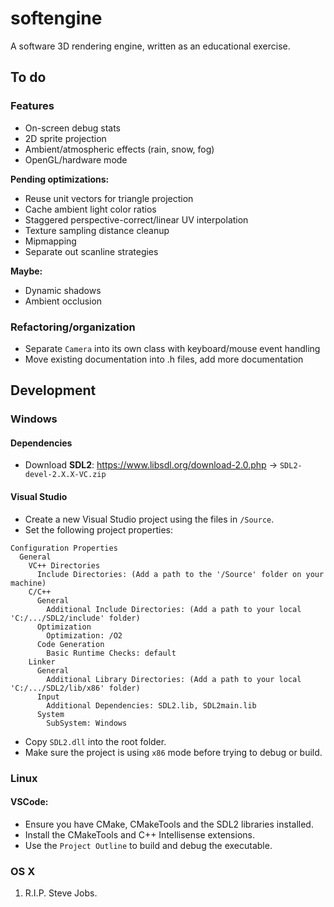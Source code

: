 # softengine
A software 3D rendering engine, written as an educational exercise.

## To do

### Features

* On-screen debug stats
* 2D sprite projection
* Ambient/atmospheric effects (rain, snow, fog)
* OpenGL/hardware mode

**Pending optimizations:**

* Reuse unit vectors for triangle projection
* Cache ambient light color ratios
* Staggered perspective-correct/linear UV interpolation
* Texture sampling distance cleanup
* Mipmapping
* Separate out scanline strategies

**Maybe:**

* Dynamic shadows
* Ambient occlusion

### Refactoring/organization

* Separate `Camera` into its own class with keyboard/mouse event handling
* Move existing documentation into .h files, add more documentation

## Development

### Windows

#### Dependencies

- Download **SDL2**: https://www.libsdl.org/download-2.0.php -> `SDL2-devel-2.X.X-VC.zip`

#### Visual Studio
- Create a new Visual Studio project using the files in `/Source`.
- Set the following project properties:

```
Configuration Properties
  General
    VC++ Directories
      Include Directories: (Add a path to the '/Source' folder on your machine)
    C/C++
      General
        Additional Include Directories: (Add a path to your local 'C:/.../SDL2/include' folder)
      Optimization
        Optimization: /O2
      Code Generation
        Basic Runtime Checks: default
    Linker
      General
        Additional Library Directories: (Add a path to your local 'C:/.../SDL2/lib/x86' folder)
      Input
        Additional Dependencies: SDL2.lib, SDL2main.lib
      System
        SubSystem: Windows
```

- Copy `SDL2.dll` into the root folder.
- Make sure the project is using `x86` mode before trying to debug or build.

### Linux

#### VSCode:
- Ensure you have CMake, CMakeTools and the SDL2 libraries installed.
- Install the CMakeTools and C++ Intellisense extensions.
- Use the `Project Outline` to build and debug the executable.

### OS X
1. R.I.P. Steve Jobs.